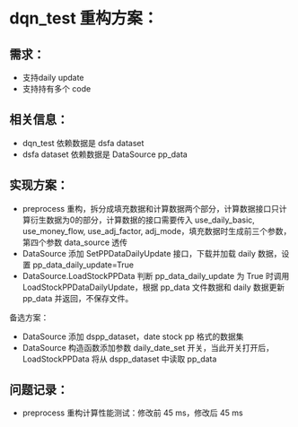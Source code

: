# dqn_test 重构方案：
## 需求：
- 支持daily update
- 支持持有多个 code

## 相关信息：
- dqn_test 依赖数据是 dsfa dataset
- dsfa dataset 依赖数据是 DataSource pp_data

## 实现方案：
- preprocess 重构，拆分成填充数据和计算数据两个部分，计算数据接口只计算衍生数据为0的部分，计算数据的接口需要传入 use_daily_basic, use_money_flow, use_adj_factor, adj_mode，填充数据时生成前三个参数，第四个参数 data_source 透传
- DataSource 添加 SetPPDataDailyUpdate 接口，下载并加载 daily 数据，设置 pp_data_daily_update=True
- DataSource.LoadStockPPData 判断 pp_data_daily_update 为 True 时调用 LoadStockPPDataDailyUpdate，根据 pp_data 文件数据和 daily 数据更新 pp_data 并返回，不保存文件。

备选方案：
- DataSource 添加 dspp_dataset，date stock pp 格式的数据集
- DataSource 构造函数添加参数 daily_date_set 开关，当此开关打开后，LoadStockPPData 将从 dspp_dataset 中读取 pp_data


## 问题记录：
- preprocess 重构计算性能测试：修改前 45 ms，修改后 45 ms



